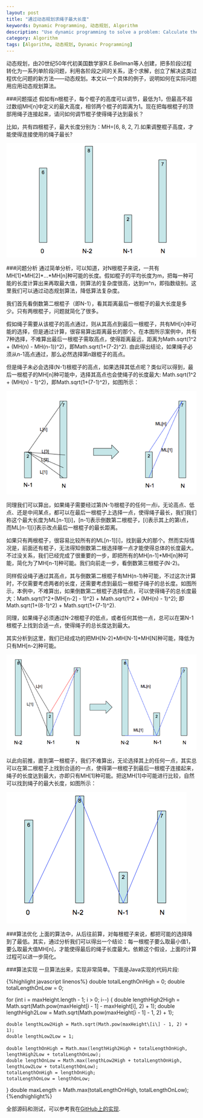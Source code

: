 ```yaml
---
layout: post
title: "通过动态规划求绳子最大长度"
keywords: Dynamic Programming, 动态规划, Algorithm
description: "Use dynamic programming to solve a problem: Calculate the max length of a rope，动态规划"
category: Algorithm
tags: [Algorithm, 动态规划, Dynamic Programming]
---
```


动态规划，由20世纪50年代初美国数学家R.E.Bellman等人创建，把多阶段过程转化为一系列单阶段问题，利用各阶段之间的关系，逐个求解，创立了解决这类过程优化问题的新方法——动态规划。本文以一个具体的例子，说明如何在实际问题用应用动态规划算法。

###问题描述
假如有n根棍子，每个棍子的高度可以调节，最低为1，但最高不超过数组MH\[n\]中定义的最大高度，相邻两个棍子的距离为1。现在把每根棍子的顶部用绳子连接起来，请问如何调节棍子使得绳子达到最长？

比如，共有四根棍子，最大长度分别为：MH=\[6, 8, 2, 7\].如果调整棍子高度，才能使得连接使用的绳子最长?
<p class="image-container middle">
<a href="#"><img alt="Select css media from webDeveloper" src="/assets/images/dynamic-programming-all.png"></a>
</p>


###问题分析
通过简单分析，可以知道，对N根棍子来说，一共有MH\[1\]\*MH\[2\]\*...\*MH\[n\]种可能的长度。假如棍子的平均长度为m，把每一种可能的长度计算出来再取最大值，则算法的复杂度很高，达到m^n，即指数级别。这里我们可以通过动态规划算法，降低算法复杂度。

我们首先看倒数第二根棍子（即N-1），看其距离最后一根棍子的最大长度是多少。只有两根棍子，问题就简化了很多。

假如绳子需要从该棍子的高点通过，则从其高点到最后一根棍子，共有MH\[n\]中可能的选择，但是通过计算，很容易算出距离最长的那个。在本图所示案例中，共有7种选择，不难算出最后一根棍子需取高点，使得距离最远，距离为Math.sqrt(1^2 + (MH(n) - MH(n-1))^2)，即Math.sqrt(1+(7-2)^2).
由此得出结论，如果绳子必须从n-1高点通过，那么必然选择第n跟棍子的高点。

但是绳子未必会选择(N-1)根棍子的高点，如果选择其低点呢？类似可以得到，最后一根棍子的MH\[n\]种可能中，选择其高点也会使绳子的长度最大: Math.sqrt(1^2 + (MH(n) - 1)^2)，即Math.sqrt(1+(7-1)^2)，如图所示：

<p class="image-container middle">
<a href="#"><img alt="Select css media from webDeveloper" src="/assets/images/dynamic-programming-last2.png"></a>
</p>

同理我们可以算出，如果绳子需要经过第(N-1)根棍子的任何一点i，无论高点、低点、还是中间某点，都可以在最后一根棍子上选择一点，使得绳子最长，我们我们称这个最大长度为ML\[n-1\]\[i\]，\[n-1\]表示倒数第二根棍子，\[i\]表示其上的第i点，而ML\[n-1\]\[i\]表示改点最后一根棍子的最长距离。

如果只有两根棍子，很容易比较所有的ML\[n-1\]\[i\]，找到最大的那个。然而实际情况是，前面还有棍子，无法得知倒数第二根选择哪一点才能使得总体的长度最大。不过没关系，我们已经完成了很重要的一步，即把所有的MH\[n-1\]\*MH\[n\]种可能，简化为了MH\[n-1\]种可能。我们向前走一步，看倒数第三根棍子(N-2)。

同样假设绳子通过其高点，其与倒数第二根棍子有MH(n-1)种可能，不过这次计算时，不仅需要考虑两者的长度，还需要考虑到最后一根棍子绳子的总长度。如图所示，本例中，不难算出，如果倒数第二根棍子选择低点，可以使得绳子的总长度最大：Math.sqrt(1^2+(MH\[n-2\] - 1)^2) + Math.sqrt(1^2 + (MH(n) - 1)^2); 即Math.sqrt(1+(8-1)^2) + Math.sqrt(1+(7-1)^2).

同理，如果绳子必须通过N-2根棍子的低点，或者任何其他一点，总可以在第N-1根棍子上找到合适一点，使得绳子的总长度达到最大。

其实分析到这里，我们已经成功的把MH\[N-2\]\*MH\[N-1\]\*MH\[N\]种可能，降低为只有MH\[n-2\]种可能。
<p class="image-container middle">
<a href="#"><img alt="Select css media from webDeveloper" src="/assets/images/dynamic-programming-last3.png"></a>
</p>

以此向前推，直到第一根棍子，我们不难算出，无论选择其上的任何一点，其实总可以在第二根棍子上找到合适的一点，使得第一根棍子到最后一根棍子连接起来，绳子的长度达到最大，亦即只有MH\[1\]种可能。把这MH\[1\]中可能进行比较，自然可以找到绳子的最大长度，如图所示：
<p class="image-container middle">
<a href="#"><img alt="Select css media from webDeveloper" src="/assets/images/dynamic-programming-result.png"></a>
</p>

###算法优化
上面的算法中，从后往前算，对每根棍子来说，都把可能的选择降到了最低。其实，通过分析我们可以得出一个结论：每一根棍子要么取最小值1，要么取最大值MH\[n\]，才能使得最后的绳子长度最大。依赖这个假设，上面的计算过程可以进一步简化。

###算法实现
一旦算法出来，实现非常简单。下面是Java实现的代码片段:

{%highlight javascript linenos%}
double totalLengthOnHigh = 0;
double totalLengthOnLow = 0;

for (int i = maxHeight.length - 1; i > 0; i--) {
	double lengthHigh2High = Math.sqrt(Math.pow(maxHeight\[i - 1\] - maxHeight\[i\], 2) + 1);
    double lengthHigh2Low = Math.sqrt(Math.pow(maxHeight\[i - 1\] - 1, 2) + 1);

    double lengthLow2High = Math.sqrt(Math.pow(maxHeight\[i\] - 1, 2) + 1);
    double lengthLow2Low = 1;

    double lengthOnHigh = Math.max(lengthHigh2High + totalLengthOnHigh, lengthHigh2Low + totalLengthOnLow);
    double lengthOnLow = Math.max(lengthLow2High + totalLengthOnHigh, lengthLow2Low + totalLengthOnLow);
    totalLengthOnHigh = lengthOnHigh;
    totalLengthOnLow = lengthOnLow;
}
double maxLength = Math.max(totalLengthOnHigh, totalLengthOnLow);
{%endhighlight%}

全部源码和测试，可以参考我在[GitHub上的实现](https://github.com/aqingsao/algorithm-sticks).
